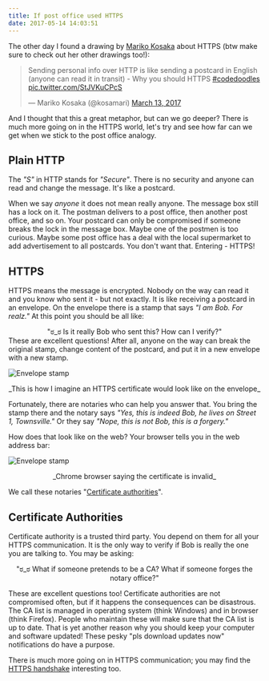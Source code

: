 ```yaml
---
title: If post office used HTTPS
date: 2017-05-14 14:03:51
---
```


The other day I found a drawing by [Mariko Kosaka](https://twitter.com/kosamari) about HTTPS (btw make sure to check out her other drawings too!):

<blockquote class="twitter-tweet" data-conversation="none" data-lang="en"><p lang="en" dir="ltr">Sending personal info over HTTP is like sending a postcard in English (anyone can read it in transit) - Why you should HTTPS <a href="https://twitter.com/hashtag/codedoodles?src=hash">#codedoodles</a> <a href="https://t.co/StJVKuCPcS">pic.twitter.com/StJVKuCPcS</a></p>&mdash; Mariko Kosaka (@kosamari) <a href="https://twitter.com/kosamari/status/841175583983841280">March 13, 2017</a></blockquote>
<script async src="//platform.twitter.com/widgets.js" charset="utf-8"></script>

And I thought that this a great metaphor, but can we go deeper? There is much more going on in the HTTPS world, let's try and see how far can we get when we stick to the post office analogy.

## Plain HTTP

The _"S"_ in HTTP stands for _"Secure"_. There is no security and anyone can read and change the message. It's like a postcard.

When we say _anyone_ it does not mean really anyone. The message box still has a lock on it. The postman delivers to a post office, then another post office, and so on.
Your postcard can only be compromised if someone breaks the lock in the message box. Maybe one of the postmen is too curious. Maybe some post office has a deal with the local supermarket to add advertisement to all postcards. You don't want that. Entering - HTTPS!

## HTTPS

HTTPS means the message is encrypted. Nobody on the way can read it and you know who sent it - but not exactly.
It is like receiving a postcard in an envelope. On the envelope there is a stamp that says _"I am Bob. For realz."_ At this point you should be all like:
<center>"ಠ_ಠ Is it really Bob who sent this? How can I verify?"</center>
These are excellent questions! After all, anyone on the way can break the original stamp, change content of the postcard, and put it in a new envelope with a new stamp.

![Envelope stamp](/images/for_realz.png)
<center> _This is how I imagine an HTTPS certificate would look like on the envelope_ </center>

Fortunately, there are notaries who can help you answer that. You bring the stamp there and the notary says _"Yes, this is indeed Bob, he lives on Street 1, Townsville."_ Or they say _"Nope, this is not Bob, this is a forgery."_

How does that look like on the web? Your browser tells you in the web address bar:

![Envelope stamp](/images/https-error-1.png)
<center> _Chrome browser saying the certificate is invalid_ </center>

We call these notaries "[Certificate authorities](https://en.wikipedia.org/wiki/Certificate_authority)".

## Certificate Authorities

Certificate authority is a trusted third party. You depend on them for all your HTTPS communication. It is the only way to verify if Bob is really the one you are talking to.
You may be asking:

<center>"ಠ_ಠ What if someone pretends to be a CA? What if someone forges the notary office?"</center>

These are excellent questions too! Certificate authorities are not compromised often, but if it happens the consequences can be disastrous. The CA list is managed in operating system (think Windows) and in browser (think Firefox). People who maintain these will make sure that the CA list is up to date. That is yet another reason why you should keep your computer and software updated! These pesky "pls download updates now" notifications do have a purpose.

There is much more going on in HTTPS communication; you may find the [HTTPS handshake](http://robertheaton.com/2014/03/27/how-does-https-actually-work/) interesting too.
